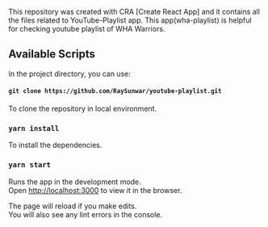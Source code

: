 This repository was created with CRA [Create React App] and it contains all the files related to YouTube-Playlist app. This app(wha-playlist) is helpful for checking youtube playlist of WHA Warriors.

## Available Scripts

In the project directory, you can use:

#### `git clone https://github.com/RaySunwar/youtube-playlist.git`
To clone the repository in local environment.

### `yarn install`
To install the dependencies.

### `yarn start`

Runs the app in the development mode.<br />
Open [http://localhost:3000](http://localhost:3000) to view it in the browser.

The page will reload if you make edits.<br />
You will also see any lint errors in the console.




